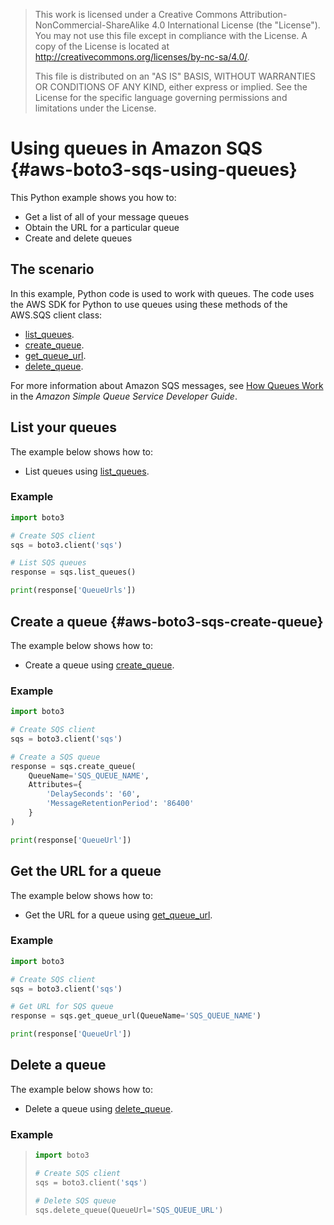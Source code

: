 > This work is licensed under a Creative Commons
> Attribution-NonCommercial-ShareAlike 4.0 International License (the
> \"License\"). You may not use this file except in compliance with the
> License. A copy of the License is located at
> <http://creativecommons.org/licenses/by-nc-sa/4.0/>.
>
> This file is distributed on an \"AS IS\" BASIS, WITHOUT WARRANTIES OR
> CONDITIONS OF ANY KIND, either express or implied. See the License for
> the specific language governing permissions and limitations under the
> License.

# Using queues in Amazon SQS {#aws-boto3-sqs-using-queues}

This Python example shows you how to:

-   Get a list of all of your message queues
-   Obtain the URL for a particular queue
-   Create and delete queues

## The scenario

In this example, Python code is used to work with queues. The code uses
the AWS SDK for Python to use queues using these methods of the AWS.SQS
client class:

-   [list_queues](https://boto3.amazonaws.com/v1/documentation/api/latest/reference/services/sqs.html#SQS.Client.list_queues).
-   [create_queue](https://boto3.amazonaws.com/v1/documentation/api/latest/reference/services/sqs.html#SQS.Client.create_queue).
-   [get_queue_url](https://boto3.amazonaws.com/v1/documentation/api/latest/reference/services/sqs.html#SQS.Client.get_queue_url).
-   [delete_queue](https://boto3.amazonaws.com/v1/documentation/api/latest/reference/services/sqs.html#SQS.Client.delete_queue).

For more information about Amazon SQS messages, see [How Queues
Work](http://docs.aws.amazon.com/AWSSimpleQueueService/latest/SQSDeveloperGuide/sqs-how-it-works.html)
in the *Amazon Simple Queue Service Developer Guide*.

## List your queues

The example below shows how to:

-   List queues using
    [list_queues](https://boto3.amazonaws.com/v1/documentation/api/latest/reference/services/sqs.html#SQS.Client.list_queues).

### Example

``` python
import boto3

# Create SQS client
sqs = boto3.client('sqs')

# List SQS queues
response = sqs.list_queues()

print(response['QueueUrls'])
```

## Create a queue {#aws-boto3-sqs-create-queue}

The example below shows how to:

-   Create a queue using
    [create_queue](https://boto3.amazonaws.com/v1/documentation/api/latest/reference/services/sqs.html#SQS.Client.create_queue).

### Example

``` python
import boto3

# Create SQS client
sqs = boto3.client('sqs')

# Create a SQS queue
response = sqs.create_queue(
    QueueName='SQS_QUEUE_NAME',
    Attributes={
        'DelaySeconds': '60',
        'MessageRetentionPeriod': '86400'
    }
)

print(response['QueueUrl'])
```

## Get the URL for a queue

The example below shows how to:

-   Get the URL for a queue using
    [get_queue_url](https://boto3.amazonaws.com/v1/documentation/api/latest/reference/services/sqs.html#SQS.Client.get_queue_url).

### Example

``` python
import boto3

# Create SQS client
sqs = boto3.client('sqs')

# Get URL for SQS queue
response = sqs.get_queue_url(QueueName='SQS_QUEUE_NAME')

print(response['QueueUrl'])
```

## Delete a queue

The example below shows how to:

-   Delete a queue using
    [delete_queue](https://boto3.amazonaws.com/v1/documentation/api/latest/reference/services/sqs.html#SQS.Client.delete_queue).

### Example

> ``` python
> import boto3
>
> # Create SQS client
> sqs = boto3.client('sqs')
>
> # Delete SQS queue
> sqs.delete_queue(QueueUrl='SQS_QUEUE_URL')
> ```
